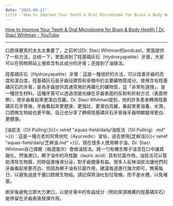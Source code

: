 ```yaml
---
date: "2025-09-11"
title :"How to Improve Your Teeth & Oral Microbiome for Brain & Body Health | Dr. Staci Whitman"
---
```


[How to Improve Your Teeth & Oral Microbiome for Brain & Body Health | Dr. Staci Whitman - YouTube](https://youtu.be/_oOEKKiwdDE?si=SxpSbaf6f9Lar8_e)

---
口腔保健真的太太太重要了，之前听过Dr. Staci Whitman的podcast，里面提供了一些方法，总结一下，里面讲到了羥基磷灰石（Hydroxyapatite）牙膏，大家可以在购物网站上搜索含有此成分的牙膏；还提到了油拨法。

羥基磷灰石（Hydroxyapatite）牙膏：這是一種很好的方法，可以改善牙齒的亮度和潔白度。羥基磷灰石是牙齒琺瑯質和骨骼中的主要礦物質成分。使用含有羥基磷灰石的牙膏，是為牙齒提供其通常用於再礦化的礦物質，這「非常有道理」，是一種仿生材料。這種牙膏可以透過改變光線在牙齒表面的反射和折射方式（表面修飾），使牙齒看起來更潔白亮麗。Dr. Staci Whitman提到，他的許多患者轉用羥基磷灰石牙膏後，牙齒看起來更健康、更強壯、更潔白亮麗，看起來更滋養、水潤，口腔微生物組也更平衡。自己也分享了轉用羥基磷灰石牙膏後牙齒明顯變得更白、更健康。
  
[油拔法（Oil Pulling）]({{< relref "aquas-field/daily/油拔法（Oil Pulling）.md" >}})：這是一種古老的阿育吠陀（Ayurvedic）習俗，過去使用[芝麻油]({{< relref "aquas-field/daily/芝麻油.md" >}})，現在很多人使用椰子油。Dr. Staci Whitman自己偶爾（每週幾次）會做油拔法。將一勺有機生椰子油含在口中讓其融化，然後漱口。椰子油中的月桂酸（lauric acid）具有抗菌作用。油拔法可以幫助清除生物膜，同時促進唾液分泌，對牙齒健康有益。很多人反映油拔法讓他們的牙齒看起來更亮白。但因為椰子油有抗菌作用，建議每週進行幾次即可，無需每日，以避免過度干擾口腔微生物組。請記得將油吐到垃圾桶，而不是水槽，以免堵塞。


刷牙後避免立即大力漱口，以便牙膏中的有益成分（例如來源推薦的羥基磷灰石）能停留在牙齒表面發揮作用。